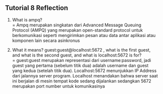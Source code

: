 ## Tutorial 8 Reflection
1. What is ampq? <br/>
= Ampq merupakan singkatan dari Advanced Message Queuing Protocol (AMPQ) yang merupakan open-standard protocol untuk berkomunikasi seperti mengirimkan pesan atau data antar aplikasi atau komponen lain secara asinkronus <br/>

2. What it means? guest:guest@localhost:5672 , what is the first guest, and what is
the second guest, and what is localhost:5672 is for? <br/>
= guest:guest merupakan representasi dari username:password, jadi guest yang pertama (sebelum titik dua) adalah username dan guest yang kedua (setelah titik dua). Localhost:5672 menunjukkan IP Address dari jalannya server program. Localhost menandakan bahwa server saat ini berjalan di mesin tempat kode sedang dijalankan sedangkan 5672 merupakan port number untuk komunikasinya <br/>